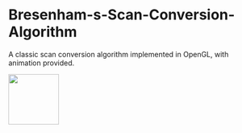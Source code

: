 # Bresenham-s-Scan-Conversion-Algorithm

A classic scan conversion algorithm implemented in OpenGL, with animation provided.

<img src="https://cse.engineering.nyu.edu/cs653/assg1/fig-circles.gif)https://cse.engineering.nyu.edu/cs653/assg1/fig-circles.gif" width="100" height="100">

